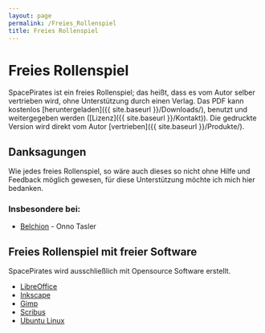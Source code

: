 ```yaml
---
layout: page
permalink: /Freies_Rollenspiel
title: Freies Rollenspiel
---
```


# Freies Rollenspiel

SpacePirates ist ein freies Rollenspiel; das heißt, dass es vom Autor selber vertrieben wird, ohne Unterstützung durch einen Verlag. Das PDF kann kostenlos [heruntergeladen]({{ site.baseurl }}/Downloads/), benutzt und weitergegeben werden ([Lizenz]({{ site.baseurl }}/Kontakt)). Die gedruckte Version wird direkt vom Autor [vertrieben]({{ site.baseurl }}/Produkte/).

## Danksagungen

Wie jedes freies Rollenspiel, so wäre auch dieses so nicht ohne Hilfe und Feedback möglich gewesen, für diese Unterstützung möchte ich mich hier bedanken.

### Insbesondere bei:

- [Belchion](http://belchion.rsp-blogs.de/) - Onno Tasler

## Freies Rollenspiel mit freier Software

SpacePirates wird ausschließlich mit Opensource Software erstellt.

- [LibreOffice](http://www.libreoffice.org)
- [Inkscape](http://www.inkscape.org)
- [Gimp](http://www.gimp.org)
- [Scribus](http://www.scribus.net)
- [Ubuntu Linux](http://www.ubuntu-linux.org)
